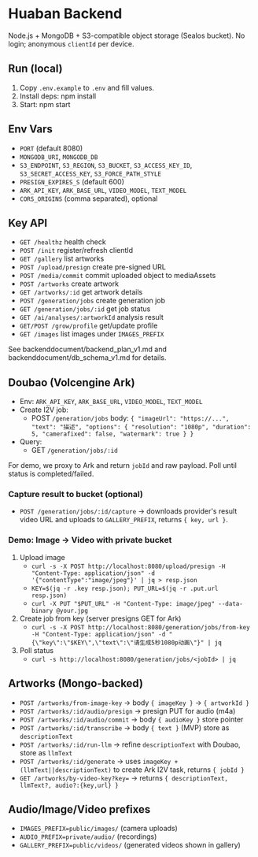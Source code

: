# Huaban Backend

Node.js + MongoDB + S3-compatible object storage (Sealos bucket). No login; anonymous `clientId` per device.

## Run (local)
1. Copy `.env.example` to `.env` and fill values.
2. Install deps: npm install
3. Start: npm start

## Env Vars
- `PORT` (default 8080)
- `MONGODB_URI`, `MONGODB_DB`
- `S3_ENDPOINT`, `S3_REGION`, `S3_BUCKET`, `S3_ACCESS_KEY_ID`, `S3_SECRET_ACCESS_KEY`, `S3_FORCE_PATH_STYLE`
- `PRESIGN_EXPIRES_S` (default 600)
- `ARK_API_KEY`, `ARK_BASE_URL`, `VIDEO_MODEL`, `TEXT_MODEL`
- `CORS_ORIGINS` (comma separated), optional

## Key API
- `GET /healthz` health check
- `POST /init` register/refresh clientId
- `GET /gallery` list artworks
- `POST /upload/presign` create pre-signed URL
- `POST /media/commit` commit uploaded object to mediaAssets
- `POST /artworks` create artwork
- `GET /artworks/:id` get artwork details
- `POST /generation/jobs` create generation job
- `GET /generation/jobs/:id` get job status
- `GET /ai/analyses/:artworkId` analysis result
- `GET/POST /grow/profile` get/update profile
 - `GET /images` list images under `IMAGES_PREFIX`

See backenddocument/backend_plan_v1.md and backenddocument/db_schema_v1.md for details.
## Doubao (Volcengine Ark)
- Env: `ARK_API_KEY`, `ARK_BASE_URL`, `VIDEO_MODEL`, `TEXT_MODEL`
- Create I2V job:
  - POST `/generation/jobs` body: `{ "imageUrl": "https://...", "text": "描述", "options": { "resolution": "1080p", "duration": 5, "camerafixed": false, "watermark": true } }`
- Query:
  - GET `/generation/jobs/:id`

For demo, we proxy to Ark and return `jobId` and raw payload. Poll until status is completed/failed.

### Capture result to bucket (optional)
- `POST /generation/jobs/:id/capture` → downloads provider's result video URL and uploads to `GALLERY_PREFIX`, returns `{ key, url }`.
### Demo: Image -> Video with private bucket
1) Upload image
   - `curl -s -X POST http://localhost:8080/upload/presign -H "Content-Type: application/json" -d '{"contentType":"image/jpeg"}' | jq > resp.json`
   - `KEY=$(jq -r .key resp.json); PUT_URL=$(jq -r .put.url resp.json)`
   - `curl -X PUT "$PUT_URL" -H "Content-Type: image/jpeg" --data-binary @your.jpg`
2) Create job from key (server presigns GET for Ark)
   - `curl -s -X POST http://localhost:8080/generation/jobs/from-key -H "Content-Type: application/json" -d "{\"key\":\"$KEY\",\"text\":\"请生成5秒1080p动画\"}" | jq`
3) Poll status
   - `curl -s http://localhost:8080/generation/jobs/<jobId> | jq`
## Artworks (Mongo-backed)
- `POST /artworks/from-image-key` → body `{ imageKey }` → `{ artworkId }`
- `POST /artworks/:id/audio/presign` → presign PUT for audio (m4a)
- `POST /artworks/:id/audio/commit` → body `{ audioKey }` store pointer
- `POST /artworks/:id/transcribe` → body `{ text }` (MVP) store as `descriptionText`
- `POST /artworks/:id/run-llm` → refine `descriptionText` with Doubao, store as `llmText`
- `POST /artworks/:id/generate` → uses `imageKey + (llmText||descriptionText)` to create Ark I2V task, returns `{ jobId }`
- `GET /artworks/by-video-key?key=` → returns `{ descriptionText, llmText?, audio?:{key,url} }`

## Audio/Image/Video prefixes
- `IMAGES_PREFIX=public/images/` (camera uploads)
- `AUDIO_PREFIX=private/audio/` (recordings)
- `GALLERY_PREFIX=public/videos/` (generated videos shown in gallery)
